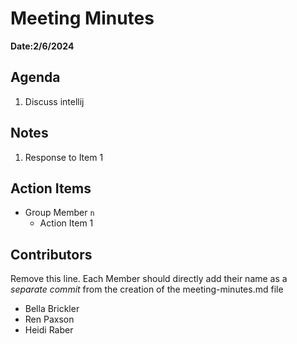 # Meeting Minutes
**Date:2/6/2024**

## Agenda
1. Discuss intellij

## Notes
1. Response to Item 1

## Action Items
* Group Member `n`
    * Action Item 1

## Contributors
Remove this line. Each Member should directly add their name as a _separate commit_ from the creation of the meeting-minutes.md file
* Bella Brickler
* Ren Paxson
* Heidi Raber
